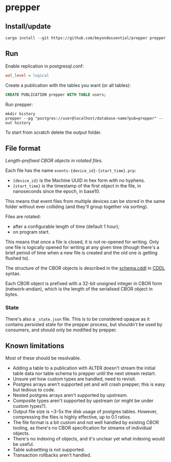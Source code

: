 # prepper

## Install/update

```
cargo install --git https://github.com/beyondessential/prepper prepper
```

## Run

Enable replication in postgresql.conf:

```ini
wal_level = logical
```

Create a publication with the tables you want (or all tables):

```sql
CREATE PUBLICATION prepper WITH TABLE users;
```

Run prepper:

```
mkdir history
prepper --pg "postgres://user@localhost/database-name?pub=prepper" --out history
```

To start from scratch delete the output folder.

## File format

_Length-prefixed CBOR objects in rotated files._

Each file has the name `events-{device_id}-{start_time}.prp`:
- `{device_id}` is the Machine UUID in hex form with no hyphens.
- `{start_time}` is the timestamp of the first object in the file, in
  nanoseconds since the epoch, in base10.

This means that event files from multiple devices can be stored in the same
folder without ever colliding (and they'll group together via sorting).

Files are rotated:
- after a configurable length of time (default 1 hour);
- on program start.

This means that once a file is closed, it is not re-opened for writing. Only one
file is logically opened for writing at any given time (though there's a brief
period of time when a new file is created and the old one is getting flushed to).

The structure of the CBOR objects is described in the [schema.cddl](./schema.cddl)
in [CDDL](https://datatracker.ietf.org/doc/html/rfc8610) syntax.

Each CBOR object is prefixed with a 32-bit unsigned integer in CBOR form
(network-endian), which is the length of the serialised CBOR object in bytes.

### State

There's also a `_state.json` file. This is to be considered opaque as it contains
persisted state for the prepper process, but shouldn't be used by consumers, and
should only be modified by prepper.

## Known limitations

Most of these should be resolvable.

- Adding a table to a publication with ALTER doesn't stream the initial table data nor table schema to prepper until the next stream restart.
- Unsure yet how custom types are handled, need to revisit.
- Postgres arrays aren't supported yet and will crash prepper; this is easy but tedious to code.
- Nested postgres arrays aren't supported by upstream.
- Composite types aren't supported by upstream (or might be under custom types?).
- Output file size is ~3-5x the disk usage of postgres tables. However, compressing the files is highly effective, up to 0.1 ratios.
- The file format is a bit custom and not well handled by existing CBOR tooling, as there's no CBOR specification for streams of individual objects.
- There's no indexing of objects, and it's unclear yet what indexing would be useful.
- Table subsetting is not supported.
- Transaction rollbacks aren't handled.
